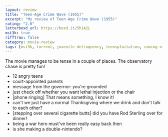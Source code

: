 ```yaml
---
layout: review
title: "Teen-Age Crime Wave (1955)"
excerpt: "My review of Teen-Age Crime Wave (1955)"
rating: "2.0"
letterboxd_url: https://boxd.it/5hiA2L
mst3k: true
rifftrax: false
category: movie-review
tags: [mst3k, torrent, juvenile-delinquency, teensploitation, coming-of-age]
---
```


The movie manages to be tense in a couple of places. The observatory chase is pretty fun!

- 12 angry teens
- court-appointed parents
- message from the governor: you're grounded
- just check off whether you want lethal injection or the chair
- [phone ringing] That means something, I know it!
- can't we just have a normal Thanksgiving where we drink and don't talk to each other?
- [stepping over several cigarette butts] did you have Rod Sterling over for dinner!
- being a war hero must've been really easy back then
- is she making a double-nintendo?
